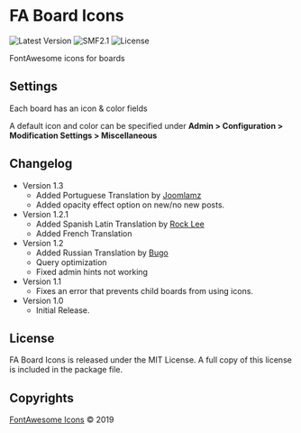 # FA Board Icons
![Latest Version](https://img.shields.io/github/release/SychO9/smf-fa-board-icons.svg?style=flat-square)
![SMF2.1](https://img.shields.io/badge/SMF-2.1-blue.svg?style=flat-square&color=ed6033)
![License](https://img.shields.io/badge/license-MIT-green.svg?style=flat-square&color=green)

FontAwesome icons for boards

## Settings
Each board has an icon & color fields

A default icon and color can be specified under **Admin > Configuration > Modification Settings > Miscellaneous**

## Changelog
* Version 1.3
	- Added Portuguese Translation by [Joomlamz](https://www.simplemachines.org/community/index.php?action=profile;u=79248)
	- Added opacity effect option on new/no new posts.
* Version 1.2.1
	- Added Spanish Latin Translation by [Rock Lee](https://github.com/RockLee-BC)
	- Added French Translation
* Version 1.2
	- Added Russian Translation by [Bugo](https://github.com/dragomano)
	- Query optimization
	- Fixed admin hints not working
* Version 1.1
	- Fixes an error that prevents child boards from using icons.
* Version 1.0
	- Initial Release.

## License
FA Board Icons is released under the MIT License. A full copy of this license is included in the package file.

## Copyrights
[FontAwesome Icons](https://fontawesome.com/license/free) &copy; 2019